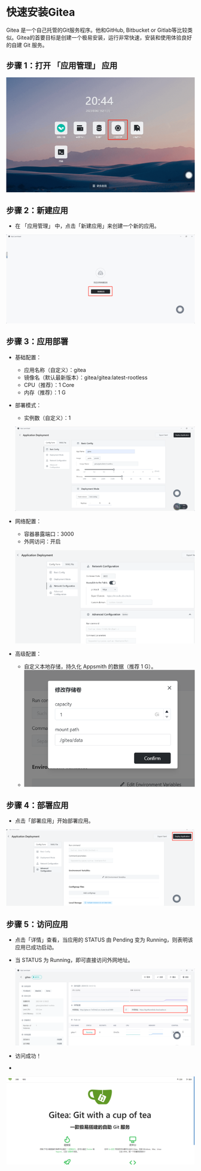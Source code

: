 # 快速安装Gitea

Gitea 是一个自己托管的Git服务程序。他和GitHub, Bitbucket or Gitlab等比较类似。Gitea的首要目标是创建一个极易安装，运行非常快速，安装和使用体验良好的自建 Git 服务。

## 步骤 1：打开 「应用管理」 应用

![](images/gitea-1.png)

## 步骤 2：新建应用

- 在 「应用管理」 中，点击「新建应用」来创建一个新的应用。

![](images/gitea-2.png)

## 步骤 3：应用部署

- 基础配置：

  - 应用名称（自定义）：gitea
  - 镜像名（默认最新版本）：gitea/gitea:latest-rootless
  - CPU（推荐）：1 Core
  - 内存（推荐）：1 G

- 部署模式：

  - 实例数（自定义）：1

  ![](images/gitea-3.png)

- 网络配置：

  - 容器暴露端口：3000
  - 外网访问：开启

  ![](images/gitea-4.png)

- 高级配置：
  - 自定义本地存储，持久化 Appsmith 的数据（推荐 1 G）。
  - ![](images/gitea-5.png)

## 步骤 4：部署应用

- 点击「部署应用」开始部署应用。

![](images/gitea-6.png)

## 步骤 5：访问应用

- 点击「详情」查看，当应用的 STATUS 由 Pending 变为 Running，则表明该应用已成功启动。

- 当 STATUS 为 Running，即可直接访问外网地址。

  ![](images/gitea-7.png)

- 访问成功！
- 

![](images/gitea-8.png)